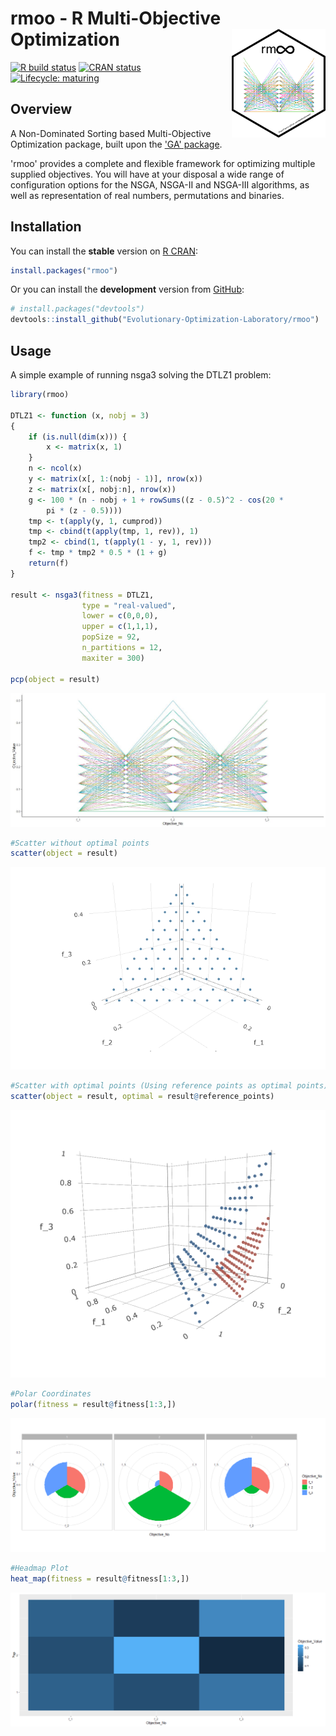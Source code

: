 
<!-- README.md is generated from README.Rmd. Please edit that file -->
# rmoo - R Multi-Objective Optimization <img src="man/figures/logo.png" align="right" width="150px" alt=""/>

<!-- badges: start -->
[![R build status](https://github.com/Evolutionary-Optimization-Laboratory/rmoo/workflows/R-CMD-check/badge.svg)](https://github.com/Evolutionary-Optimization-Laboratory/rmoo/actions) [![CRAN status](https://www.r-pkg.org/badges/version/rmoo)](https://CRAN.R-project.org/package=rmoo) [![Lifecycle: maturing](https://img.shields.io/badge/lifecycle-maturing-blue.svg)](https://www.tidyverse.org/lifecycle/#maturing)

<!-- badges: end -->
## Overview

A Non-Dominated Sorting based Multi-Objective Optimization package, built upon the ['GA' package](https://CRAN.R-project.org/package=GA).

'rmoo' provides a complete and flexible framework for optimizing multiple supplied objectives. You will have at your disposal a wide range of configuration options for the NSGA, NSGA-II and NSGA-III algorithms, as well as representation of real numbers, permutations and binaries.

## Installation

You can install the **stable** version on [R CRAN](https://cran.r-project.org/package=rmoo):

``` r
install.packages("rmoo")
```

Or you can install the **development** version from [GitHub](https://github.com/Evolutionary-Optimization-Laboratory/rmoo):

``` r
# install.packages("devtools")
devtools::install_github("Evolutionary-Optimization-Laboratory/rmoo")
```

## Usage

A simple example of running nsga3 solving the DTLZ1 problem:

``` r
library(rmoo)

DTLZ1 <- function (x, nobj = 3) 
{
    if (is.null(dim(x))) {
        x <- matrix(x, 1)
    }
    n <- ncol(x)
    y <- matrix(x[, 1:(nobj - 1)], nrow(x))
    z <- matrix(x[, nobj:n], nrow(x))
    g <- 100 * (n - nobj + 1 + rowSums((z - 0.5)^2 - cos(20 * 
        pi * (z - 0.5))))
    tmp <- t(apply(y, 1, cumprod))
    tmp <- cbind(t(apply(tmp, 1, rev)), 1)
    tmp2 <- cbind(1, t(apply(1 - y, 1, rev)))
    f <- tmp * tmp2 * 0.5 * (1 + g)
    return(f)
}

result <- nsga3(fitness = DTLZ1,
                type = "real-valued",
                lower = c(0,0,0),
                upper = c(1,1,1),
                popSize = 92,
                n_partitions = 12,
                maxiter = 300)
                
pcp(object = result)
```

![](https://github.com/Evolutionary-Optimization-Laboratory/rmoo/blob/master/man/figures/README-example-1.jpeg)<!-- -->

``` r
#Scatter without optimal points
scatter(object = result)
```

![](https://github.com/Evolutionary-Optimization-Laboratory/rmoo/blob/master/man/figures/README-example-2.png)<!-- -->

``` r
#Scatter with optimal points (Using reference points as optimal points)
scatter(object = result, optimal = result@reference_points)
```

![](https://github.com/Evolutionary-Optimization-Laboratory/rmoo/blob/plotting/man/figures/README-example-3.png)<!-- -->

``` r
#Polar Coordinates
polar(fitness = result@fitness[1:3,])
```

![](https://github.com/Evolutionary-Optimization-Laboratory/rmoo/blob/plotting/man/figures/README-example-4.png)<!-- -->

``` r
#Headmap Plot
heat_map(fitness = result@fitness[1:3,])
```

![](https://github.com/Evolutionary-Optimization-Laboratory/rmoo/blob/plotting/man/figures/README-example-5.png)<!-- -->
